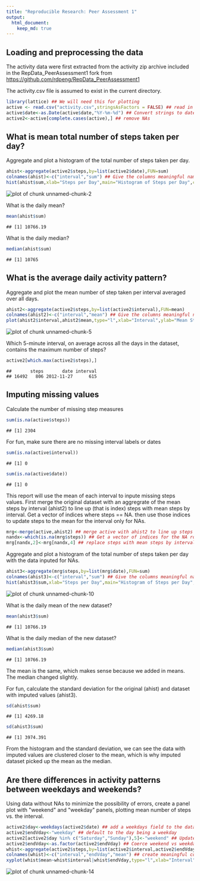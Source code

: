 ```yaml
---
title: "Reproducible Research: Peer Assessment 1"
output: 
  html_document:
    keep_md: true
---
```



## Loading and preprocessing the data
The activity data were first extracted from the activity zip archive included in the RepData_PeerAssessment1 fork from 
https://github.com/rdpeng/RepData_PeerAssessment1

The activity.csv file is assumed to exist in the current directory.


```r
library(lattice) ## We will need this for plotting
active <- read.csv("activity.csv",stringsAsFactors = FALSE) ## read in the complete dataset from csv
active$date<-as.Date(active$date,"%Y-%m-%d") ## Convert strings to dates
active2<-active[complete.cases(active),] ## remove NAs
```
## What is mean total number of steps taken per day?
Aggregate and plot a histogram of the total number of steps taken per day.

```r
ahist<-aggregate(active2$steps,by=list(active2$date),FUN=sum)
colnames(ahist)<-c("interval","sum") ## Give the columns meaningful names
hist(ahist$sum,xlab="Steps per Day",main="Histogram of Steps per Day",col="blue",breaks=20)
```

![plot of chunk unnamed-chunk-2](figure/unnamed-chunk-2-1.png) 

What is the daily mean?

```r
mean(ahist$sum)
```

```
## [1] 10766.19
```

What is the daily median?

```r
median(ahist$sum)
```

```
## [1] 10765
```
## What is the average daily activity pattern?
Aggregate and plot the mean number of step taken per interval averaged over all days.

```r
ahist2<-aggregate(active2$steps,by=list(active2$interval),FUN=mean)
colnames(ahist2)<-c("interval","mean") ## Give the columns meaningful names
plot(ahist2$interval,ahist2$mean,type="l",xlab="Interval",ylab="Mean Steps",main="Mean Steps per Interval", col="blue")
```

![plot of chunk unnamed-chunk-5](figure/unnamed-chunk-5-1.png) 

Which 5-minute interval, on average across all the days in the dataset, contains the maximum number of steps?

```r
active2[which.max(active2$steps),]
```

```
##       steps       date interval
## 16492   806 2012-11-27      615
```

## Imputing missing values
Calculate the number of missing step measures

```r
sum(is.na(active$steps))
```

```
## [1] 2304
```

For fun, make sure there are no missing interval labels or dates

```r
sum(is.na(active$interval))
```

```
## [1] 0
```

```r
sum(is.na(active$date))
```

```
## [1] 0
```

This report will use the mean of each interval to inpute missing steps values.
First merge the original dataset with an aggregrate of the mean steps by interval (ahist2) to line up (that is index) steps with mean steps by interval. Get a vector of indices where steps == NA. then use those indices to update steps to the mean for the interval only for NAs.

```r
mrg<-merge(active,ahist2) ## merge active with ahist2 to line up steps (active$steps) with mean steps by interval (ahist2$mean)
nandx<-which(is.na(mrg$steps)) ## Get a vector of indices for the NA rows
mrg[nandx,2]<-mrg[nandx,4] ## replace steps with mean steps by interval where steps == NA
```

Aggregate and plot a histogram of the total number of steps taken per day with the data inputed for NAs.

```r
ahist3<-aggregate(mrg$steps,by=list(mrg$date),FUN=sum)
colnames(ahist3)<-c("interval","sum") ## Give the columns meaningful names
hist(ahist3$sum,xlab="Steps per Day",main="Histogram of Steps per Day",col="blue",breaks=20)
```

![plot of chunk unnamed-chunk-10](figure/unnamed-chunk-10-1.png) 

What is the daily mean of the new dataset?

```r
mean(ahist3$sum)
```

```
## [1] 10766.19
```

What is the daily median of the new dataset?

```r
median(ahist3$sum)
```

```
## [1] 10766.19
```
The mean is the same, which makes sense because we added in means.
The median changed slightly.



For fun, calculate the standard deviation for the original (ahist) and dataset with imputed values (ahist3).

```r
sd(ahist$sum)
```

```
## [1] 4269.18
```

```r
sd(ahist3$sum)
```

```
## [1] 3974.391
```
From the histogram and the standard deviation, we can see the data with imputed values are clustered closer to the mean, which is why imputed dataset picked up the mean as the median.


## Are there differences in activity patterns between weekdays and weekends?

Using data without NAs to minimize the possibility of errors, create a panel plot with "weekend" and "weekday" panels, plotting mean number of steps vs. the interval.

```r
active2$day<-weekdays(active2$date) ## add a weekdays field to the data calculated from active$date
active2$endVday<-"weekday" ## default to the day being a weekday
active2[active2$day %in% c("Saturday","Sunday"),5]<-"weekend" ## Update Saturdays and sundays to be weekdays
active2$endVday<-as.factor(active2$endVday) ## Coerce weekend vs weekday to be a factor
whist<-aggregate(active2$steps,by=list(active2$interval,active2$endVday),FUN=mean) ## Find the mean steps by interval and weekend
colnames(whist)<-c("interval","endVday","mean") ## create meaningful colum names
xyplot(whist$mean~whist$interval|whist$endVday,type="l",xlab="Interval",ylab="Number of steps",layout=c(1,2))
```

![plot of chunk unnamed-chunk-14](figure/unnamed-chunk-14-1.png) 
